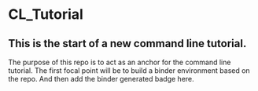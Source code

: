 # CL_Tutorial

## This is the start of a new command line tutorial.

The purpose of this repo is to act as an anchor for the command line tutorial.
The first focal point will be to build a binder environment based on the repo. And then add the binder generated badge here.
